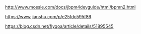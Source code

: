 http://www.mossle.com/docs/jbpm4devguide/html/bpmn2.html

https://www.jianshu.com/p/e25fdc595f86

https://blog.csdn.net/flygoa/article/details/51895545

